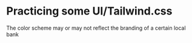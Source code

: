 # Practicing some UI/Tailwind.css
The color scheme may or may not reflect the branding of a certain local bank